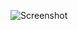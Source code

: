 ![Screenshot](https://raw.githubusercontent.com/Cryakl/Ultimate-RAT-Collection/refs/heads/main/PunisherRat/Punisher%20RAT%20v1.2/Screenshot.png)
